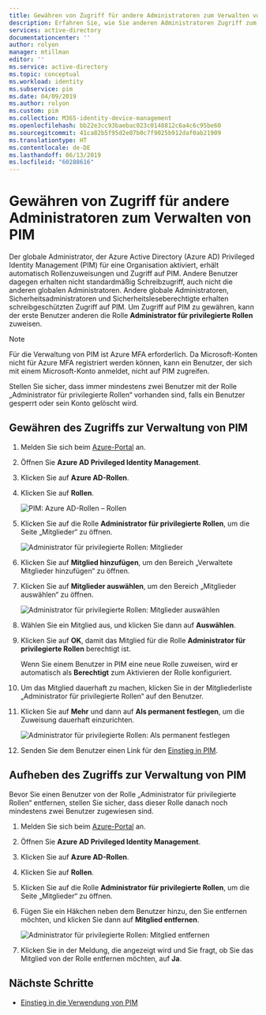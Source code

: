 ```yaml
---
title: Gewähren von Zugriff für andere Administratoren zum Verwalten von PIM – Azure Active Directory | Microsoft-Dokumentation
description: Erfahren Sie, wie Sie anderen Administratoren Zugriff zum Verwalten von Azure AD Privileged Identity Management (PIM) gewähren.
services: active-directory
documentationcenter: ''
author: rolyon
manager: mtillman
editor: ''
ms.service: active-directory
ms.topic: conceptual
ms.workload: identity
ms.subservice: pim
ms.date: 04/09/2019
ms.author: rolyon
ms.custom: pim
ms.collection: M365-identity-device-management
ms.openlocfilehash: bb22e3cc93baebac023c0148812c6a4c6c95be60
ms.sourcegitcommit: 41ca82b5f95d2e07b0c7f9025b912daf0ab21909
ms.translationtype: HT
ms.contentlocale: de-DE
ms.lasthandoff: 06/13/2019
ms.locfileid: "60288616"
---
```

# <a name="grant-access-to-other-administrators-to-manage-pim"></a>Gewähren von Zugriff für andere Administratoren zum Verwalten von PIM

Der globale Administrator, der Azure Active Directory (Azure AD) Privileged Identity Management (PIM) für eine Organisation aktiviert, erhält automatisch Rollenzuweisungen und Zugriff auf PIM. Andere Benutzer dagegen erhalten nicht standardmäßig Schreibzugriff, auch nicht die anderen globalen Administratoren. Andere globale Administratoren, Sicherheitsadministratoren und Sicherheitsleseberechtigte erhalten schreibgeschützten Zugriff auf PIM. Um Zugriff auf PIM zu gewähren, kann der erste Benutzer anderen die Rolle **Administrator für privilegierte Rollen** zuweisen.

> [!NOTE]
> Für die Verwaltung von PIM ist Azure MFA erforderlich. Da Microsoft-Konten nicht für Azure MFA registriert werden können, kann ein Benutzer, der sich mit einem Microsoft-Konto anmeldet, nicht auf PIM zugreifen.

Stellen Sie sicher, dass immer mindestens zwei Benutzer mit der Rolle „Administrator für privilegierte Rollen“ vorhanden sind, falls ein Benutzer gesperrt oder sein Konto gelöscht wird.

## <a name="grant-access-to-manage-pim"></a>Gewähren des Zugriffs zur Verwaltung von PIM

1. Melden Sie sich beim [Azure-Portal](https://portal.azure.com/) an.

1. Öffnen Sie **Azure AD Privileged Identity Management**.

1. Klicken Sie auf **Azure AD-Rollen**.

1. Klicken Sie auf **Rollen**.

    ![PIM: Azure AD-Rollen – Rollen](./media/pim-how-to-give-access-to-pim/pim-directory-roles-roles.png)

1. Klicken Sie auf die Rolle **Administrator für privilegierte Rollen**, um die Seite „Mitglieder“ zu öffnen.

    ![Administrator für privilegierte Rollen: Mitglieder](./media/pim-how-to-give-access-to-pim/pim-pra-members.png)

1. Klicken Sie auf **Mitglied hinzufügen**, um den Bereich „Verwaltete Mitglieder hinzufügen“ zu öffnen.

1. Klicken Sie auf **Mitglieder auswählen**, um den Bereich „Mitglieder auswählen“ zu öffnen.

    ![Administrator für privilegierte Rollen: Mitglieder auswählen](./media/pim-how-to-give-access-to-pim/pim-pra-select-members.png)

1. Wählen Sie ein Mitglied aus, und klicken Sie dann auf **Auswählen**.

1. Klicken Sie auf **OK**, damit das Mitglied für die Rolle **Administrator für privilegierte Rollen** berechtigt ist.

    Wenn Sie einem Benutzer in PIM eine neue Rolle zuweisen, wird er automatisch als **Berechtigt** zum Aktivieren der Rolle konfiguriert.

1. Um das Mitglied dauerhaft zu machen, klicken Sie in der Mitgliederliste „Administrator für privilegierte Rollen“ auf den Benutzer.

1. Klicken Sie auf **Mehr** und dann auf **Als permanent festlegen**, um die Zuweisung dauerhaft einzurichten.

    ![Administrator für privilegierte Rollen: Als permanent festlegen](./media/pim-how-to-give-access-to-pim/pim-pra-make-permanent.png)

1. Senden Sie dem Benutzer einen Link für den [Einstieg in PIM](pim-getting-started.md).

## <a name="remove-access-to-manage-pim"></a>Aufheben des Zugriffs zur Verwaltung von PIM

Bevor Sie einen Benutzer von der Rolle „Administrator für privilegierte Rollen“ entfernen, stellen Sie sicher, dass dieser Rolle danach noch mindestens zwei Benutzer zugewiesen sind.

1. Melden Sie sich beim [Azure-Portal](https://portal.azure.com/) an.

1. Öffnen Sie **Azure AD Privileged Identity Management**.

1. Klicken Sie auf **Azure AD-Rollen**.

1. Klicken Sie auf **Rollen**.

1. Klicken Sie auf die Rolle **Administrator für privilegierte Rollen**, um die Seite „Mitglieder“ zu öffnen.

1. Fügen Sie ein Häkchen neben dem Benutzer hinzu, den Sie entfernen möchten, und klicken Sie dann auf **Mitglied entfernen**.

    ![Administrator für privilegierte Rollen: Mitglied entfernen](./media/pim-how-to-give-access-to-pim/pim-pra-remove-member.png)

1. Klicken Sie in der Meldung, die angezeigt wird und Sie fragt, ob Sie das Mitglied von der Rolle entfernen möchten, auf **Ja**.

## <a name="next-steps"></a>Nächste Schritte

- [Einstieg in die Verwendung von PIM](pim-getting-started.md)
